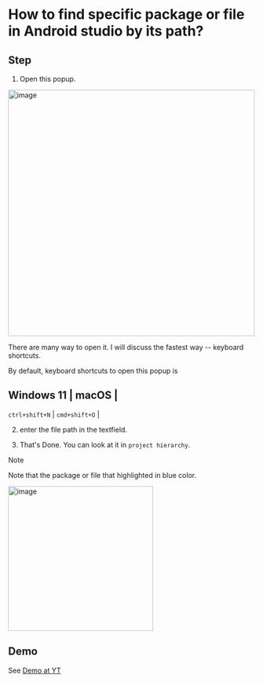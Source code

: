 # How to find specific package or file in Android studio by its path?
## Step
1. Open this popup.

<img width="502" alt="image" src="https://github.com/user-attachments/assets/0fb2b824-c244-4a21-b131-e6d3e9adadb5">

There are many way to open it. I will discuss the fastest way -- keyboard shortcuts.

By default, keyboard shortcuts to open this popup is

Windows 11 | macOS | 
---------------------
`ctrl+shift+N` | `cmd+shift+O` |

2. enter the file path in the textfield.

3. That's Done. You can look at it in `project hierarchy`.

> [!NOTE]
>
> Note that the package or file that highlighted in blue color.

<img width="295" alt="image" src="https://github.com/user-attachments/assets/f39acb0b-dcc3-44f1-9043-8f4177d0ca63">

## Demo
See [Demo at YT](https://youtu.be/X_HaMiKFK5w)
